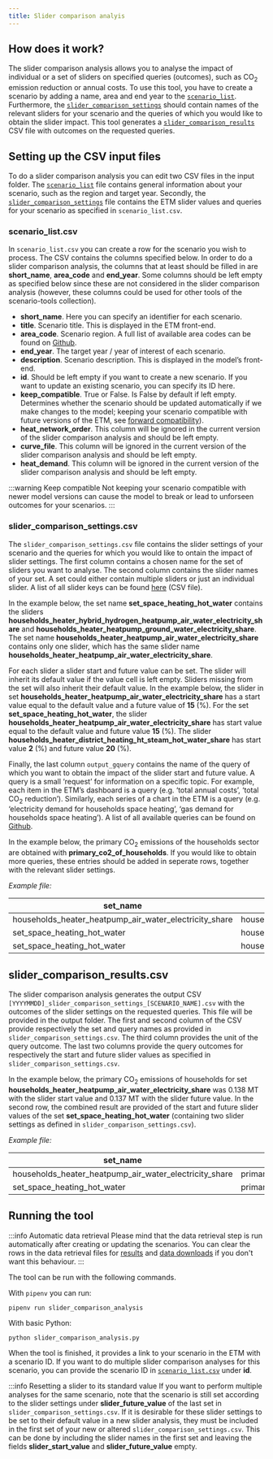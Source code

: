 ```yaml
---
title: Slider comparison analyis
---
```


## How does it work?
The slider comparison analysis allows you to analyse the impact of individual or a set of sliders on specified queries (outcomes), such as CO<sub>2</sub> emission reduction or annual costs. To use this tool, you have to create a scenario by adding a name, area and end year to the [`scenario_list`](#scenario_listcsv). Furthermore, the [`slider_comparison_settings`](#slider_comparison_settingscsv) should contain names of the relevant sliders for your scenario and the queries of which you would like to obtain the slider impact. This tool generates a [`slider_comparison_results`](#slider_comparison_resultscsv) CSV file with outcomes on the requested queries. 

## Setting up the CSV input files
To do a slider comparison analysis you can edit two CSV files in the input folder. The [`scenario_list`](#scenario_listcsv) file contains general information about your scenario, such as the region and target year. Secondly, the [`slider_comparison_settings`](#slider_comparison_settingscsv) file contains the ETM slider values and queries for your scenario as specified in `scenario_list.csv`. 

### scenario_list.csv
In `scenario_list.csv` you can create a row for the scenario you wish to process. The CSV contains the columns specified below. In order to do a slider comparison analysis, the columns that at least should be filled in are **short_name**, **area_code** and **end_year**. Some columns should be left empty as specified below since these are not considered in the slider comparison analysis (however, these columns could be used for other tools of the scenario-tools collection). 
 * **short_name**. Here you can specify an identifier for each scenario.
 * **title**. Scenario title. This is displayed in the ETM front-end.
 * **area_code**. Scenario region. A full list of available area codes can be found on [Github](https://github.com/quintel/etsource/tree/production/datasets).
 * **end_year**. The target year / year of interest of each scenario.
 * **description**. Scenario description. This is displayed in the model’s front-end.
 * **id**. Should be left empty if you want to create a new scenario. If you want to update an existing scenario, you can specify its ID here.
 * **keep_compatible**. True or False. Is False by default if left empty. Determines whether the scenario should be updated automatically if we make changes to the model; keeping your scenario compatible with future versions of the ETM, see [forward compatibility](/api/scenarios#forward-compatibility)).
 * **heat_network_order**. This column will be ignored in the current version of the slider comparison analysis and should be left empty. 
 * **curve_file**. This column will be ignored in the current version of the slider comparison analysis and should be left empty. 
 * **heat_demand**. This column will be ignored in the current version of the slider comparison analysis and should be left empty. 

:::warning Keep compatible
Not keeping your scenario compatible with newer model versions can cause the model to break or lead to unforseen outcomes for your scenarios.
:::

### slider_comparison_settings.csv
The `slider_comparison_settings.csv` file contains the slider settings of your scenario and the queries for which you would like to ontain the impact of slider settings. The first column contains a chosen name for the set of sliders you want to analyse. The second column contains the slider names of your set. A set could either contain multiple sliders or just an individual slider. A list of all slider keys can be found [here](https://energytransitionmodel.com/saved_scenarios/16707.csv) (CSV file).

In the example below, the set name
__set_space_heating_hot_water__ contains the sliders __households_heater_hybrid_hydrogen_heatpump_air_water_electricity_share__ and __households_heater_heatpump_ground_water_electricity_share__. The set name __households_heater_heatpump_air_water_electricity_share__ contains only one slider, which has the same slider name __households_heater_heatpump_air_water_electricity_share__. 

For each slider a slider start and future value can be set. The slider will inherit its default value if the value cell is left empty. Sliders missing from the set will also inherit their default value. In the example below, the slider in set __households_heater_heatpump_air_water_electricity_share__ has a start value equal to the default value and a future value of __15__ (%). For the set __set_space_heating_hot_water__, the slider __households_heater_heatpump_air_water_electricity_share__ has start value equal to the default value and future value __15__ (%). The slider __households_heater_district_heating_ht_steam_hot_water_share__ has start value __2__ (%) and future value __20__ (%). 

Finally, the last column `output_gquery` contains the name of the query of which you want to obtain the impact of the slider start and future value. A query is a small ‘request’ for information on a specific topic. For example, each item in the ETM’s dashboard is a query (e.g. ‘total annual costs’, ‘total CO<sub>2</sub> reduction’). Similarly, each series of a chart in the ETM is a query (e.g. ‘electricity demand for households space heating’, ‘gas demand for households space heating’). A list of all available queries can be found on [Github](https://github.com/quintel/etsource/tree/production/gqueries).

In the example below, the primary CO<sub>2</sub> emissions of the households sector are obtained with __primary_co2_of_households__. If you would like to obtain more queries, these entries should be added in seperate rows, together with the relevant slider settings. 

*Example file:*

| set_name  | slider_name   | slider_start_value   |    slider_future_value   |    output_gquery
|---|---|---|---|---|
| households_heater_heatpump_air_water_electricity_share  | households_heater_heatpump_air_water_electricity_share  |   |   15   |   primary_co2_of_households
| set_space_heating_hot_water  | households_heater_heatpump_air_water_electricity_share  |   |  15   |  primary_co2_of_households
| set_space_heating_hot_water  | households_heater_district_heating_ht_steam_hot_water_share  | 2 |  20   |  primary_co2_of_households

## slider_comparison_results.csv
The slider comparison analysis generates the output CSV `[YYYYMMDD]_slider_comparison_settings_[SCENARIO_NAME].csv` with the outcomes of the slider settings on the requested queries. This file will be provided in the output folder. The first and second column of the CSV provide respectively the set and query names as provided in `slider_comparison_settings.csv`. The third column provides the unit of the query outcome. The last two columns provide the query outcomes for respectively the start and future slider values as specified in `slider_comparison_settings.csv`. 

In the example below, the primary CO<sub>2</sub> emissions of households for set __households_heater_heatpump_air_water_electricity_share__ was 0.138 MT with the slider start value and 0.137 MT with the slider future value. In the second row, the combined result are provided of the start and future slider values of the set __set_space_heating_hot_water__ (containing two slider settings as defined in `slider_comparison_settings.csv`). 

*Example file:*

| set_name  | output_gquery   | unit   |    result_start_value   |    result_future_value
|---|---|---|---|---|
| households_heater_heatpump_air_water_electricity_share  | primary_co2_of_households  |  mt  |   0.138   |   0.137
| set_space_heating_hot_water  | primary_co2_of_households  |  mt |  0.137   |  0.143

## Running the tool

:::info Automatic data retrieval
Please mind that the data retrieval step is run
automatically after creating or updating the scenarios. You can clear the rows in the data retrieval
files for [results](retrieving-data#queriescsv) and [data downloads](retrieving-data#datadownloadscsv)
if you don't want this behaviour.
:::

The tool can be run with the following commands.

With `pipenv` you can run:
```
pipenv run slider_comparison_analysis
```

With basic Python:
```
python slider_comparison_analysis.py
```

When the tool is finished, it provides a link to your scenario in the ETM with a scenario ID. If you want to do multiple slider comparison analyses for this scenario, you can provide the scenario ID in [`scenario_list.csv`](#scenario_listcsv) under **id**.

:::info Resetting a slider to its standard value
If you want to perform multiple analyses for the same scenario, note that the scenario is still set according to the slider settings under **slider_future_value** of the last set in `slider_comparison_settings.csv`. If it is desirable for these slider settings to be set to their default value in a new slider analysis, they must be included in the first set of your new or altered `slider_comparison_settings.csv`. This can be done by including the slider names in the first set and leaving the fields __slider_start_value__ and __slider_future_value__ empty.
